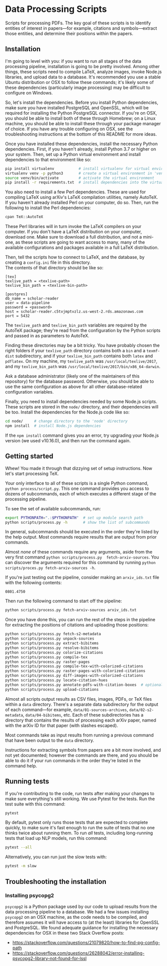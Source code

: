 # Data Processing Scripts

Scripts for processing PDFs. The key goal of these scripts 
is to identify entities of interest in papers—for example, 
citations and symbols—extract those entities, and determine 
their positions within the papers.

## Installation

I'm going to level with you: if you want to run all stages 
of the data processing pipeline, installation is going to be 
pretty involved. Among other things, these scripts need to 
compile LaTeX, analyze images, invoke Node.js libraries, and 
upload data to a database. It's recommended you use a stable 
Ubuntu distribution or OSX to follow these commands; it's 
likely some of these dependencies (particularly image 
processing) may be difficult to configure on Windows.

So, let's install the dependencies. Before you install 
Python dependencies, make sure you have installed PostgreSQL 
and OpenSSL, which will be required for installing the 
Python PostgreSQL connector. If you're on OSX, you should be 
able to install both of these through Homebrew; on a Linux 
machine, you should be able to install these through your 
package manager of choice. If you have any trouble 
configuring on OSX, see the troubleshooting instructions at 
the bottom of this README for more ideas.

Once you have installed these dependencies, install the 
necessary Python dependencies. First, if you haven't 
already, install Python 3.7 or higher on your system.  Then, 
set up a Python virtual environment and install dependencies 
to that environment like so:

```bash
pip install virtualenv           # install virtualenv for virtual environtment management
virtualenv venv -p python3       # create a virtual environment in 'venv' that uses Python 3
source venv/bin/activate         # activate the virtual environment
pip install -r requirements.txt  # install dependencies into the virtual environment
```

You also need to install a few Perl dependencies. These are 
used for compiling LaTeX using arXiv's LaTeX compilation 
utilities, namely AutoTeX. If you haven't already installed 
Perl on your computer, do so. Then, run the following to 
install the Perl dependencies:

```bash
cpan TeX::AutoTeX
```

These Perl libraries will in turn invoke the LaTeX compilers 
on your computer. If you don't have a LaTeX distribution on 
your computer, download one. Make sure to download a full 
distribution, and not a mini-one, as these scripts are going 
to want access to many, many of the available configurations 
and packages available in a full LaTeX distribution.

Then, tell the scripts how to connect to LaTeX, and the 
database, by creating a `config.ini` file in this directory.  
The contents of that directory should be like so:

```
[tex]
texlive_path = <texlive-path>
texlive_bin_path = <texlive-bin-path>

[postgres]
db_name = scholar-reader
user = data-pipeline
password = <password>
host = scholar-reader.c5tvjmptvzlz.us-west-2.rds.amazonaws.com
port = 5432
```

The `texlive_path` and `texlive_bin_path` variables are 
required by the AutoTeX package; they're read from the 
configuration by the Python scripts and passed in as 
parameters to AutoTeX. 

Finding these directories may be a bit tricky. You have 
probably chosen the right folders if your `texlive_path` 
directory contains both a `bin` and a `texmf-dist` 
subdirectory, and if your `texlive_bin_path` contains both 
`latex` and `pdflatex`. On my machine, my `texlive_path` was 
`/usr/local/texlive/2017`, and my `texlive_bin_path` was 
`/usr/local/texlive/2017/bin/x86_64-darwin`.

Ask a database administrator (likely one of the maintainers 
of this repository) for the database password. Otherwise, 
you should be able to use the same configuration as above 
for all other database-related configuration variables.

Finally, you need to install dependencies needed by some 
Node.js scripts. These scripts are stored in the `node/` 
directory, and their dependencies will be too. Install the 
dependencies for the Node.js code like so:

```bash
cd node/     # change directory to the 'node' directory
npm install  # install Node.js dependencies
```

If the `npm install` command gives you an error, try
upgrading your Node.js version (we used v10.16.0), and then
run the command again.

## Getting started

Whew! You made it through that dizzying set of setup 
instructions. Now let's start processing TeX.

Your only interface to all of these scripts is a single 
Python command, `python process/script.py`. This one command 
provides you access to dozens of subcommands, each of which 
executes a different stage of the processing pipeline.

To see the set of available subcommands, run:

```bash
export PYTHONPATH=".:$PYTHONPATH"  # set up module search path
python scripts/process.py -h       # show the list of subcommands
```

In general, subcommands should be executed in the order 
they're listed by the help output. Most commands require 
results that are output from prior commands.

Almost _none_ of these commands require any arguments, aside 
from the very first command `python scripts/process.py 
fetch-arxiv-sources`. You can discover the arguments 
required for this command by running `python 
scripts/proces.py fetch-arxiv-sources -h`.

If you're just testing out the pipeline, consider making an 
`arxiv_ids.txt` file with the following contents:

```
0801.4750
```

Then run the following command to start off the pipeline:

```bash
python scripts/process.py fetch-arxiv-sources arxiv_ids.txt
```

Once you have done this, you can run the rest of the steps 
in the pipeline for extracting the positions of citations 
and uploading those positions:

```bash
python scripts/process.py fetch-s2-metadata
python scripts/process.py unpack-sources
python scripts/process.py extract-bibitems
python scripts/process.py resolve-bibitems
python scripts/process.py colorize-citations
python scripts/process.py compile-tex
python scripts/process.py raster-pages
python scripts/process.py compile-tex-with-colorized-citations
python scripts/process.py raster-pages-with-colorized-citations
python scripts/process.py diff-images-with-colorized-citations
python scripts/process.py locate-citation-hues
python scripts/process.py annotate-pdfs-with-citation-boxes  # optional: for debugging citation location extraction
python scripts/process.py upload-citations
```

Almost all scripts output results as CSV files, images, 
PDFs, or TeX files within a `data` directory. There's a 
separate data subdirectory for the output of each 
command—for example, `data/01-sources-archives`, 
`data/02-s2-metadata`, `data/04-bibitems`, etc. Each of 
these subdirectories has a directory that contains the 
results of processing each arXiv paper, named with the arXiv 
ID for that paper (with slashes escaped).

Most commands take as input results from running a previous 
command that have been output to the `data` directory.

Instructions for extracting symbols from papers are a bit 
more involved, and not yet documented; however the commands 
are there, and you should be able to do it if your run 
commands in the order they're listed in the command help.

## Running tests

If you're contributing to the code, run tests after making 
your changes to make sure everything's still working. We use 
Pytest for the tests. Run the test suite with this command:

```bash
pytest
```

By default, pytest only runs those tests that are expected
to complete quickly, to make sure it's fast enough to run
the suite of tests that no one thinks twice about
running them. To run _all_ tests, including long-running
tests that load up NLP models, run this command:

```bash
pytest --all
```

Alternatively, you can run just the slow tests with:

```bash
pytest -m slow
```

## Troubleshooting the installation

### Installing psycopg2

`psycopg2` is a Python package used by our code to upload 
results from the data processing pipeline to a database. We 
had a few issues installing `psycopg2` on an OSX machine, as 
the code needs to be compiled, and therefore assumes it will 
have access to (at the least) libraries for OpenSSL and 
PostgreSQL. We found adequate guidance for installing the 
necessary dependencies for OSX in these two Stack Overflow 
posts:

* https://stackoverflow.com/questions/21079820/how-to-find-pg-config-path
* https://stackoverflow.com/questions/26288042/error-installing-psycopg2-library-not-found-for-lssl
